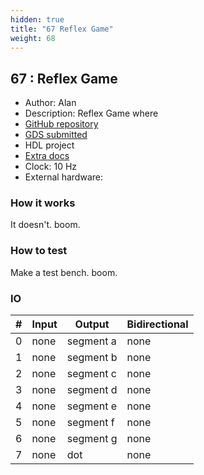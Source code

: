```yaml
---
hidden: true
title: "67 Reflex Game"
weight: 68
---
```


## 67 : Reflex Game

* Author: Alan
* Description: Reflex Game where
* [GitHub repository](https://github.com/amabraha/my_tiny_tapeout_reflex_game)
* [GDS submitted](https://github.com/amabraha/my_tiny_tapeout_reflex_game/actions/runs/6710432428)
* HDL project
* [Extra docs]()
* Clock: 10 Hz
* External hardware: 



### How it works

It doesn't. boom.


### How to test

Make a test bench. boom.


### IO

| # | Input        | Output       | Bidirectional      |
|---|--------------|--------------| -------------------|
| 0 | none  | segment a | none |
| 1 | none  | segment b | none |
| 2 | none  | segment c | none |
| 3 | none  | segment d | none |
| 4 | none  | segment e | none |
| 5 | none  | segment f | none |
| 6 | none  | segment g | none |
| 7 | none  | dot | none |
